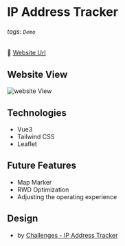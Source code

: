 # IP Address Tracker

###### tags: `Demo`

🔗 <a href="https://ip-tracker-vue3.vercel.app/" target="_blank">Website Url</a>

## Website View

![website View](https://cdn.jsdelivr.net/gh/wuzhe0912/image-save@master/20211228/ip-tracker-vue3.190qettga5r4.webp)

## Technologies

- Vue3
- Tailwind CSS
- Leaflet

## Future Features

- Map Marker
- RWD Optimization
- Adjusting the operating experience

## Design

- by [Challenges - IP Address Tracker](https://www.frontendmentor.io/challenges/ip-address-tracker-I8-0yYAH0)
